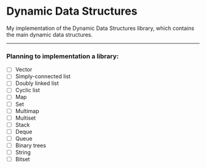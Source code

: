 # Dynamic Data Structures
My implementation of the Dynamic Data Structures library, which contains the main dynamic data structures. 

---

### Planning to implementation a library: 
- [ ] Vector
- [ ] Simply-connected list
- [ ] Doubly linked list
- [ ] Cyclic list
- [ ] Map
- [ ] Set
- [ ] Multimap 
- [ ] Multiset 
- [ ] Stack
- [ ] Deque
- [ ] Queue
- [ ] Binary trees
- [ ] String
- [ ] Bitset
